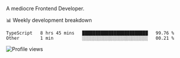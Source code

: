 A mediocre Frontend Developer.

📊 Weekly development breakdown
<!--START_SECTION:waka-->

```text
TypeScript   8 hrs 45 mins   █████████████████████████   99.76 %
Other        1 min           ░░░░░░░░░░░░░░░░░░░░░░░░░   00.21 %
```

<!--END_SECTION:waka-->

<img src="https://gpvc.arturio.dev/iqbalfasri" alt="Profile views"/>
